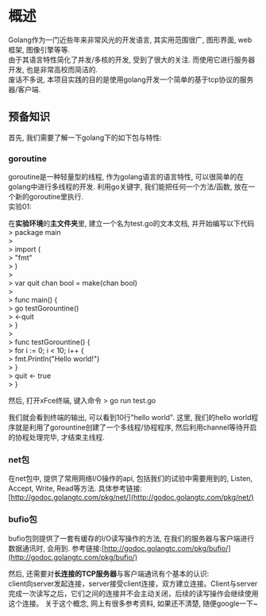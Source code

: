 # 概述 

Golang作为一门近些年来非常风光的开发语言, 其实用范围很广, 图形界面, web框架, 图像引擎等等.  
由于其语言特性简化了并发/多核的开发, 受到了很大的关注. 而使用它进行服务器开发, 也是非常高校而简洁的.  
废话不多说, 本项目实践的目的是使用golang开发一个简单的基于tcp协议的服务器/客户端. 

## 预备知识 
首先, 我们需要了解一下golang下的如下包与特性:  

### goroutine  
goroutine是一种轻量型的线程, 作为golang语言的语言特性, 可以很简单的在golang中进行多线程的开发. 利用go关键字, 我们能把任何一个方法/函数, 放在一个新的goroutine里执行.  
实验01:  

在**实验环境**的**主文件夹**里, 建立一个名为test.go的文本文档, 并开始编写以下代码  
&gt; 	package main  
&gt; 	
&gt; 	import (  
&gt; 		&#34;fmt&#34;  
&gt; 	)  
&gt; 	  
&gt; 	var quit chan bool = make(chan bool)  
&gt; 	  
&gt; 	func main() {  
&gt; 		go testGorountine()  
&gt; 		&lt;-quit  
&gt; 	}  
&gt; 	  
&gt; 	func testGorountine() {  
&gt; 		for i := 0; i &lt; 10; i++ {  
&gt; 			fmt.Println(&#34;Hello world!&#34;)  
&gt; 		}  
&gt; 		quit &lt;- true  
&gt; 	}  

然后, 打开xFce终端, 键入命令
&gt; go run test.go

我们就会看到终端的输出, 可以看到10行&#34;hello world&#34;.  这里, 我们的hello world程序就是利用了gorountine创建了一个多线程/协程程序, 然后利用channel等待开启的协程处理完毕, 才结束主线程. 

### net包  
在net包中, 提供了常用网络I/O操作的api, 包括我们的试验中需要用到的, Listen, Accept, Write, Read等方法. 具体参考链接:[http://godoc.golangtc.com/pkg/net/](http://godoc.golangtc.com/pkg/net/)  

### bufio包  
bufio包则提供了一套有缓存的I/O读写操作的方法, 在我们的服务器与客户端进行数据通讯时, 会用到. 参考链接:[http://godoc.golangtc.com/pkg/bufio/](http://godoc.golangtc.com/pkg/bufio/)  

然后, 还需要对**长连接的TCP服务器**与客户端通讯有个基本的认识:  
client向server发起连接，server接受client连接，双方建立连接。Client与server完成一次读写之后，它们之间的连接并不会主动关闭，后续的读写操作会继续使用这个连接。 关于这个概念, 网上有很多参考资料, 如果还不清楚, 随便google一下~



